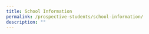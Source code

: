 ```yaml
---
title: School Information
permalink: /prospective-students/school-information/
description: ""
---
```

